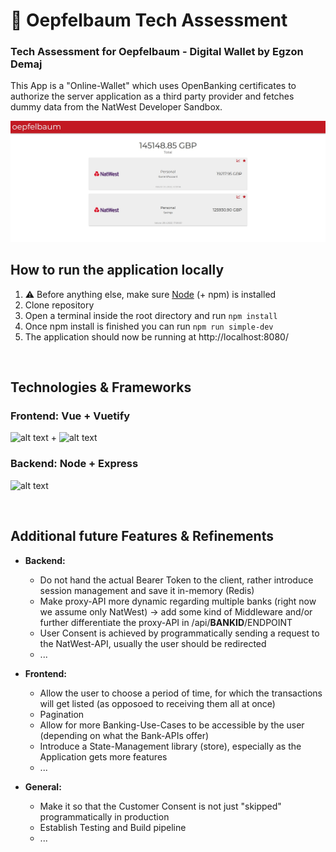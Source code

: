 # 🍎 Oepfelbaum Tech Assessment

### Tech Assessment for Oepfelbaum - Digital Wallet by Egzon Demaj

This App is a "Online-Wallet" which uses OpenBanking certificates to authorize the server application as a third party provider and fetches dummy data from the NatWest Developer Sandbox.

![alt text](app_screenshot.jpg)

## How to run the application locally
1. :warning: Before anything else, make sure [Node](https://nodejs.org/en/) (+ npm) is installed
2. Clone repository
3. Open a terminal inside the root directory and run `npm install`
4. Once npm install is finished you can run `npm run simple-dev`
5. The application should now be running at http://localhost:8080/


&nbsp;
## Technologies & Frameworks

### Frontend: Vue + Vuetify
![alt text](https://masteringjs.io/assets/images/vue/vue-spelled-out.jpg) + ![alt text](https://miro.medium.com/max/1200/1*x8__d6uxAWLLC3wu07asUQ.png)

### Backend: Node + Express
![alt text](https://res.cloudinary.com/practicaldev/image/fetch/s--KkScstnJ--/c_imagga_scale,f_auto,fl_progressive,h_420,q_auto,w_1000/https://dev-to-uploads.s3.amazonaws.com/uploads/articles/zojuy79lo3fn3qdt7g6p.png)


&nbsp;
## Additional future Features & Refinements

- <b>Backend: </b>
  - Do not hand the actual Bearer Token to the client, rather introduce session management and save it in-memory (Redis)
  - Make proxy-API more dynamic regarding multiple banks (right now we assume only NatWest) -> add some kind of Middleware and/or further differentiate the proxy-API in /api/<b>BANKID</b>/ENDPOINT
  - User Consent is achieved by programmatically sending a request to the NatWest-API, usually the user should be redirected
  - ...

- <b>Frontend: </b>
  - Allow the user to choose a period of time, for which the transactions will get listed (as opposoed to receiving them all at once)
  - Pagination
  - Allow for more Banking-Use-Cases to be accessible by the user (depending on what the Bank-APIs offer)
  - Introduce a State-Management library (store), especially as the Application gets more features
  - ...

- <b>General: </b>
  - Make it so that the Customer Consent is not just "skipped" programmatically in production
  - Establish Testing and Build pipeline
  - ...
